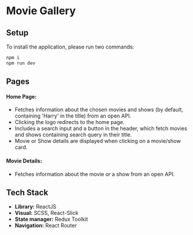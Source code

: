 # Movie Gallery

## Setup

To install the application, please run two commands:

```bash
npm i
npm run dev
```

## Pages

#### **Home Page:**

-   Fetches information about the chosen movies and shows (by default, containing 'Harry' in the title) from an open API.
-   Clicking the logo redirects to the home page.
-   Includes a search input and a button in the header, which fetch movies and shows containing search query in their title.
-   Movie or Show details are displayed when clicking on a movie/show card.

#### **Movie Details:**

-   Fetches information about the movie or a show from an open API.

## Tech Stack

-   **Library:** ReactJS
-   **Visual:**  SCSS, React-Slick
-   **State manager:** Redux Toolkit
-   **Navigation:** React Router

